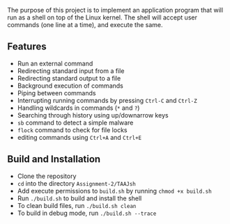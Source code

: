 The purpose of this project is to implement an application program that will run as a shell on top of the Linux kernel. The shell will accept user commands (one line at a time), and execute the same.

## Features

- Run an external command
- Redirecting standard input from a file
- Redirecting standard output to a file
- Background execution of commands
- Piping between commands
- Interrupting running commands by pressing `Ctrl-C` and `Ctrl-Z`
- Handling wildcards in commands (`*` and `?`)
- Searching through history using up/downarrow keys
- `sb` command to detect a simple malware
- `flock` command to check for file locks
- editing commands using `Ctrl+A` and `Ctrl+E`

## Build and Installation

- Clone the repository
- `cd` into the directory `Assignment-2/TAAJsh`
- Add execute permissions to `build.sh` by running `chmod +x build.sh`
- Run `./build.sh` to build and install the shell
- To clean build files, run `./build.sh clean`
- To build in debug mode, run `./build.sh --trace`
